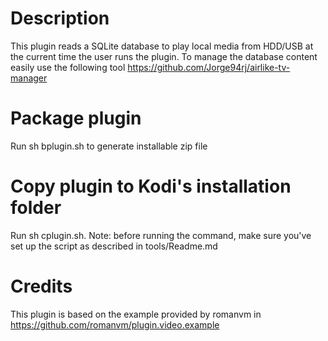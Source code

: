 # Description
This plugin reads a SQLite database to play local media from HDD/USB at the current time the user runs the plugin.
To manage the database content easily use the following tool https://github.com/Jorge94rj/airlike-tv-manager

# Package plugin
Run sh bplugin.sh to generate installable zip file

# Copy plugin to Kodi's installation folder
Run sh cplugin.sh. Note: before running the command, make sure you've set up the script as described in
tools/Readme.md

# Credits
This plugin is based on the example provided by romanvm in https://github.com/romanvm/plugin.video.example